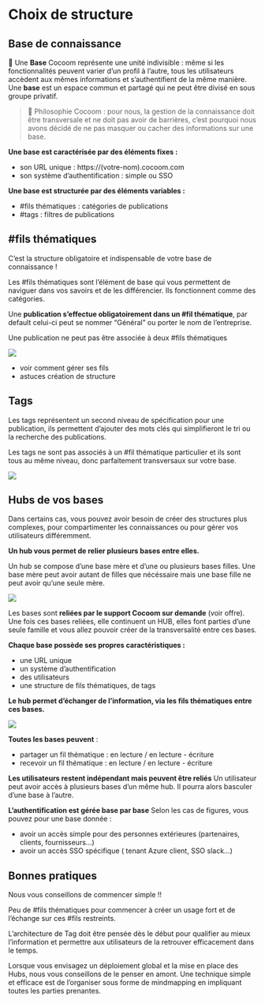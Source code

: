# Choix de structure

## Base de connaissance

🌱 Une **Base** Cocoom représente une unité indivisible :
même si les fonctionnalités peuvent varier d’un profil à l’autre, tous les utilisateurs accèdent aux mêmes informations et s’authentifient de la même manière. Une **base** est un espace commun et partagé qui ne peut être divisé en sous groupe privatif.


> 🌟 Philosophie Cocoom : pour nous, la gestion de la connaissance doit être transversale et ne doit pas avoir de barrières, c’est pourquoi nous avons décidé de ne pas masquer ou cacher des informations sur une base.

**Une base est caractérisée par des éléments fixes :**

- son URL unique : https://(votre-nom).cocoom.com
- son système d’authentification : simple ou SSO

**Une base est structurée par des éléments variables :**

- #fils thématiques : catégories de publications
- #tags : filtres de publications


## #fils thématiques

C’est la structure obligatoire et indispensable de votre base de connaissance !

Les #fils thématiques sont l’élément de base qui vous permettent de naviguer dans vos savoirs et de les différencier. Ils fonctionnent comme des catégories.


Une **publication s’effectue obligatoirement dans un #fil thématique**, par default celui-ci peut se nommer “Général” ou porter le nom de l’entreprise.

Une publication ne peut pas être associée à deux #fils thématiques


![](https://paper-attachments.dropbox.com/s_395CE863641B04726030D3C1F4BCB08611E24CFD32776738E99933E3CEE6B3F8_1588718043177_Plan+de+travail+21demo-tour-cocoom.jpg)



- voir comment gérer ses fils
- astuces création de structure
## Tags

Les tags représentent un second niveau de spécification pour une publication, ils permettent d’ajouter des mots clés qui simplifieront le tri ou la recherche des publications.

Les tags ne sont pas associés à un #fil thématique particulier et ils sont tous au même niveau, donc parfaitement transversaux sur votre base.


![](https://paper-attachments.dropbox.com/s_395CE863641B04726030D3C1F4BCB08611E24CFD32776738E99933E3CEE6B3F8_1588668925462_tags-cocoom.jpg)




## Hubs de vos bases

Dans certains cas, vous pouvez avoir besoin de créer des structures plus complexes, pour compartimenter les connaissances ou pour gérer vos utilisateurs différemment.

**Un hub vous permet de relier plusieurs bases entre elles.**

Un hub se compose d’une base mère et d’une ou plusieurs bases filles.
Une base mère peut avoir autant de filles que nécéssaire mais une base fille ne peut avoir qu’une seule mère.


![](https://paper-attachments.dropbox.com/s_395CE863641B04726030D3C1F4BCB08611E24CFD32776738E99933E3CEE6B3F8_1588714943951_hub-structure.jpg)


Les bases sont **reliées par le support Cocoom sur demande** (voir offre).
Une fois ces bases reliées, elle continuent un HUB, elles font parties d’une seule famille et vous allez pouvoir créer de la transversalité entre ces bases.

**Chaque base possède ses propres caractéristiques :**

- une URL unique
- un système d’authentification
- des utilisateurs
- une structure de fils thématiques, de tags

**Le hub permet d’échanger de l’information, via les fils thématiques entre ces bases.**


![](https://paper-attachments.dropbox.com/s_395CE863641B04726030D3C1F4BCB08611E24CFD32776738E99933E3CEE6B3F8_1588716801252_hub-structure_2.jpg)


**Toutes les bases peuvent** :

- partager un fil thématique : en lecture / en lecture - écriture
- recevoir un fil thématique : en lecture / en lecture - écriture

**Les utilisateurs restent indépendant mais peuvent être reliés**
Un utilisateur peut avoir accès à plusieurs bases d’un même hub. Il pourra alors basculer d’une base à l’autre.

**L’authentification est gérée base par base**
Selon les cas de figures, vous pouvez pour une base donnée :

- avoir un accès simple pour des personnes extérieures (partenaires, clients, fournisseurs…)
- avoir un accès SSO spécifique ( tenant Azure client, SSO slack…)


## Bonnes pratiques

Nous vous conseillons de commencer simple !!

Peu de #fils thématiques pour commencer à créer un usage fort et de l’échange sur ces #fils restreints.

L’architecture de Tag doit être pensée dès le début pour qualifier au mieux l’information et permettre aux utilisateurs de la retrouver efficacement dans le temps.

Lorsque vous envisagez un déploiement global et la mise en place des Hubs, nous vous conseillons de le penser en amont. Une technique simple et efficace est de l’organiser sous forme de mindmapping en impliquant toutes les parties prenantes.



